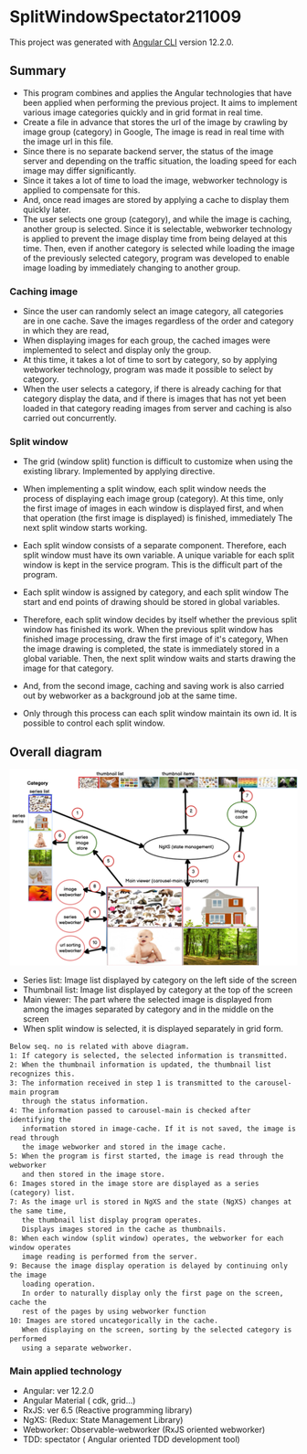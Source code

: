 # SplitWindowSpectator211009

This project was generated with [Angular CLI](https://github.com/angular/angular-cli) version 12.2.0.

## Summary
* This program combines and applies the Angular technologies that have been applied when performing the previous project.
  It aims to implement various image categories quickly and in grid format in real time.
* Create a file in advance that stores the url of the image by crawling by image group (category) in Google,
  The image is read in real time with the image url in this file.
* Since there is no separate backend server, the status of the image server and
  depending on the traffic situation, the loading speed for each image may differ significantly.
* Since it takes a lot of time to load the image, webworker technology is applied to compensate for this.
* And, once read images are stored by applying a cache to display them quickly later.
* The user selects one group (category), and while the image is caching, another group is selected.
  Since it is selectable, webworker technology is applied to prevent the image display time from being delayed at this time.
  Then, even if another category is selected while loading the image of the previously selected category,
  program was developed to enable image loading by immediately changing to another group.
### Caching image
* Since the user can randomly select an image category, all categories are in one cache.
  Save the images regardless of the order and category in which they are read,
* When displaying images for each group, the cached images were implemented to
  select and display only the group.
* At this time, it takes a lot of time to sort by category, so by applying webworker technology,
  program was made it possible to select by category.
* When the user selects a category, if there is already caching for that category
  display the data, and if there is images that has not yet been loaded in that category
  reading images from server and caching is also carried out concurrently.
### Split window
* The grid (window split) function is difficult to customize when using the existing library.
  Implemented by applying directive.
* When implementing a split window, each split window needs the process of displaying each image group (category).
  At this time, only the first image of images in each window is displayed first, and when that operation (the first image is displayed)
  is finished, immediately The next split window starts working.
* Each split window consists of a separate component. Therefore, each split window
  must have its own variable. A unique variable for each split window is kept in the service program.
  This is the difficult part of the program.

* Each split window is assigned by category, and each split window
  The start and end points of drawing should be stored in global variables.
* Therefore, each split window decides by itself whether the previous split window has finished its work.
  When the previous split window has finished image processing, draw the first image of it's category,
  When the image drawing is completed, the state is immediately stored in a global variable.
  Then, the next split window waits and starts drawing the image for that category.
* And, from the second image, caching and saving work is also carried out by webworker as a background job at the same time.
* Only through this process can each split window maintain its own id.
  It is possible to control each split window.


## Overall diagram
![](src/assets/md/images/split-structure.png)
* Series list: Image list displayed by category on the left side of the screen
* Thumbnail list: Image list displayed by category at the top of the screen
* Main viewer: The part where the selected image is displayed from among the
  images separated by category and in the middle on the screen
* When split window is selected, it is displayed separately in grid form.
~~~
Below seq. no is related with above diagram.
1: If category is selected, the selected information is transmitted.
2: When the thumbnail information is updated, the thumbnail list recognizes this.
3: The information received in step 1 is transmitted to the carousel-main program
   through the status information.
4: The information passed to carousel-main is checked after identifying the 
   information stored in image-cache. If it is not saved, the image is read through 
   the image webworker and stored in the image cache.
5: When the program is first started, the image is read through the webworker 
   and then stored in the image store.
6: Images stored in the image store are displayed as a series (category) list.
7: As the image url is stored in NgXS and the state (NgXS) changes at the same time,
   the thumbnail list display program operates.
   Displays images stored in the cache as thumbnails.
8: When each window (split window) operates, the webworker for each window operates
   image reading is performed from the server.
9: Because the image display operation is delayed by continuing only the image
   loading operation.
   In order to naturally display only the first page on the screen, cache the 
   rest of the pages by using webworker function
10: Images are stored uncategorically in the cache.
   When displaying on the screen, sorting by the selected category is performed 
   using a separate webworker.
~~~

### Main applied technology
* Angular: ver 12.2.0
* Angular Material ( cdk, grid...)
* RxJS: ver 6.5 (Reactive programming library)
* NgXS: (Redux: State Management Library)
* Webworker: Observable-webworker (RxJS oriented webworker)
* TDD: spectator ( Angular oriented TDD development tool)




